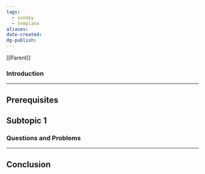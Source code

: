 ```yaml
---
tags:
  - sunday
  - template
aliases: 
date-created: 
dg-publish:
---
```

[[Parent]]
### Introduction 
---
## Prerequisites

## Subtopic 1

### Questions and Problems
---
## Conclusion


